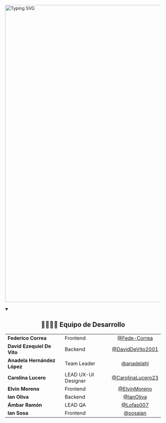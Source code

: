 <a href="https://git.io/typing-svg"><img src="https://readme-typing-svg.demolab.com?font=JetBrains+Mono+NL&duration=1000&pause=1000&color=F2F2F2&background=12121200&center=true&vCenter=true&width=435&lines=No+Country;S20-17-WEBAPP" alt="Typing SVG"  style="width: 100vw"/></a>

<details open>
    <summary><h2 align="center">👨‍👩‍👧‍👦 Equipo de Desarrollo</h2></summary>
    <table align="center">
        <tr>
            <td><b>Federico Correa</b></td>
            <td>Frontend</td>
            <td align="center"><a href="https://github.com/Fede-Correa">@Fede-Correa</a></td>
        </tr>
        <tr>
            <td><b>David Ezequiel De Vito</b></td>
            <td>Backend</td>
            <td align="center"><a href="https://github.com/DavidDeVito2001">@DavidDeVito2001</a></td>
        </tr>
        <tr>
            <td><b>Anadela Hernández López</b></td>
            <td>Team Leader</td>
            <td align="center"><a href="https://github.com/anadelahl">@anadelahl</a></td>
        </tr>
        <tr>
            <td><b>Carolina Lucero</b></td>
            <td>LEAD UX-UI Designer</td>
            <td align="center"><a href="https://github.com/CarolinaLucero23">@CarolinaLucero23</a></td>
        </tr>
        <tr>
            <td><b>Elvin Moreno</b></td>
            <td>Frontend</td>
            <td align="center"><a href="https://github.com/ElvinMoreno">@ElvinMoreno</a></td>
        </tr>
        <tr>
            <td><b>Ian Oliva</b></td>
            <td>Backend</td>
            <td align="center"><a href="https://github.com/IanOliva">@IanOliva</a></td>
        </tr>
        <tr>
            <td><b>Ámbar Ramón</b></td>
            <td>LEAD QA</td>
            <td align="center"><a href="https://github.com/Lofas007">@Lofas007</a></td>
        </tr>
        <tr>
            <td><b>Ian Sosa</b></td>
            <td>Frontend</td>
            <td align="center"><a href="https://github.com/sosaian">@sosaian</a></td>
        </tr>
    </table>
</details>
